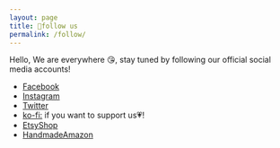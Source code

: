 ```yaml
---
layout: page
title: 🌸follow us
permalink: /follow/
---
```


Hello, 
We are everywhere 😘, stay tuned by following our official social media accounts!

* [Facebook](https://www.facebook.com/Artmetry)
* [Instagram](https://www.instagram.com/artmetrywork)
* [Twitter](https://twitter.com/artmetry6)
* [ko-fi:](https://ko-fi.com/artmetry) if you want to support us💗! 
* [EtsyShop](https://www.etsy.com/fr/shop/artmetry)
* [HandmadeAmazon](https://www.amazon.fr/handmade/artmetry)

